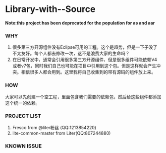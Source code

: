 # Library-with--Source 

**Note:this project has been deprecated for the population for as and aar**

### WHY
1. 很多第三方开源组件没有Eclipse可用的工程。这个是趋势，但是一下子没了不太友好。每个人都去修改一次，这不是浪费大家的生命吗？
2. 在日常开发中，通常会引用很多第三方开源组件，但是很多组件可能依赖V4或者v7包，同时我们自己也可能在项目中引用到这个包。但是这样就会产生冲突。相信很多人都会用到。这里我将自己收集到的带有源码的组件放上来。


### HOW
大家可以先创建一个空工程，里面包含我们需要的依赖包，然后给这些组件都添加这个统一的依赖。

### PROJECT LIST
1. Fresco  from @liter粉丝 (QQ:1213854220)
2. lite-common-master from Liter(QQ:807244880)

### KNOWN ISSUE

